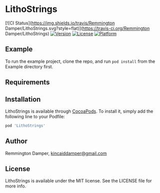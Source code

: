 # LithoStrings

[![CI Status](https://img.shields.io/travis/Remmington Damper/LithoStrings.svg?style=flat)](https://travis-ci.org/Remmington Damper/LithoStrings)
[![Version](https://img.shields.io/cocoapods/v/LithoStrings.svg?style=flat)](https://cocoapods.org/pods/LithoStrings)
[![License](https://img.shields.io/cocoapods/l/LithoStrings.svg?style=flat)](https://cocoapods.org/pods/LithoStrings)
[![Platform](https://img.shields.io/cocoapods/p/LithoStrings.svg?style=flat)](https://cocoapods.org/pods/LithoStrings)

## Example

To run the example project, clone the repo, and run `pod install` from the Example directory first.

## Requirements

## Installation

LithoStrings is available through [CocoaPods](https://cocoapods.org). To install
it, simply add the following line to your Podfile:

```ruby
pod 'LithoStrings'
```

## Author

Remmington Damper, kincaiddamper@gmail.com

## License

LithoStrings is available under the MIT license. See the LICENSE file for more info.
